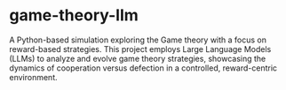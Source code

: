 # game-theory-llm
A Python-based simulation exploring the Game theory with a focus on reward-based strategies. This project employs Large Language Models (LLMs) to analyze and evolve game theory strategies, showcasing the dynamics of cooperation versus defection in a controlled, reward-centric environment.
